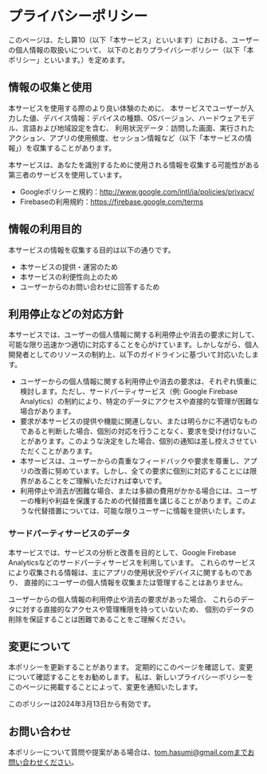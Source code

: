 # プライバシーポリシー

このページは、たし算10（以下「本サービス」といいます）における、ユーザーの個人情報の取扱いについて、
以下のとおりプライバシーポリシー（以下「本ポリシー」といいます。）を定めます。

## 情報の収集と使用
本サービスを使用する際のより良い体験のために、
本サービスでユーザーが入力した値、デバイス情報：デバイスの種類、OSバージョン、ハードウェアモデル、言語および地域設定を含む、
利用状況データ：訪問した画面、実行されたアクション、アプリの使用頻度、セッション情報など（以下「本サービスの情報」）を収集することがあります。

本サービスは、あなたを識別するために使用される情報を収集する可能性がある第三者のサービスを使用しています。
- Googleポリシーと規約：http://www.google.com/intl/ja/policies/privacy/
- Firebaseの利用規約：https://firebase.google.com/terms

## 情報の利用目的
本サービスの情報を収集する目的は以下の通りです。
- 本サービスの提供・運営のため
- 本サービスの利便性向上のため
- ユーザーからのお問い合わせに回答するため

## 利用停止などの対応方針
本サービスでは、ユーザーの個人情報に関する利用停止や消去の要求に対して、可能な限り迅速かつ適切に対応することを心がけています。しかしながら、個人開発者としてのリソースの制約上、以下のガイドラインに基づいて対応いたします。
- ユーザーからの個人情報に関する利用停止や消去の要求は、それぞれ慎重に検討します。ただし、サードパーティサービス（例: Google Firebase Analytics）の制約により、特定のデータにアクセスや直接的な管理が困難な場合があります。
- 要求が本サービスの提供や機能に関連しない、または明らかに不適切なものであると判断した場合、個別の対応を行うことなく、要求を受け付けないことがあります。このような決定をした場合、個別の通知は差し控えさせていただくことがあります。
- 本サービスは、ユーザーからの貴重なフィードバックや要求を尊重し、アプリの改善に努めています。しかし、全ての要求に個別に対応することには限界があることをご理解いただければ幸いです。
- 利用停止や消去が困難な場合、または多額の費用がかかる場合には、ユーザーの権利や利益を保護するための代替措置を講じることがあります。このような代替措置については、可能な限りユーザーに情報を提供いたします。

### サードパーティサービスのデータ
本サービスでは、サービスの分析と改善を目的として、Google Firebase Analyticsなどのサードパーティサービスを利用しています。
これらのサービスにより収集される情報は、主にアプリの使用状況やデバイスに関するものであり、
直接的にユーザーの個人情報を収集または管理することはありません。

ユーザーからの個人情報の利用停止や消去の要求があった場合、
これらのデータに対する直接的なアクセスや管理権限を持っていないため、
個別のデータの削除を保証することは困難であることをご理解ください。

## 変更について
本ポリシーを更新することがあります。
定期的にこのページを確認して、変更について確認することをお勧めします。
私は、新しいプライバシーポリシーをこのページに掲載することによって、変更を通知いたします。

このポリシーは2024年3月13日から有効です。

## お問い合わせ
本ポリシーについて質問や提案がある場合は、tom.hasumi@gmail.comまでお問い合わせください。
